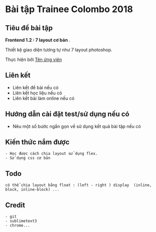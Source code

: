 # Bài tập Trainee Colombo 2018

## Tiêu đề bài tập

 **Frontend 1.2 : 7 layout cơ bản** .

Thiết kệ giao diện tương tự như 7 layout photoshop.

Thực hiện bởi [Tên ứng viên](https://github.com/NguyenVanBay)

## Liên kết

- Liên kết đề bài nếu có
- Liên kết học liệu nếu có
- Liên kết bài làm online nếu có

## Hướng dẫn cài đặt test/sử dụng nếu có

- Nêu một số bước ngắn gọn về sử dụng kết quả bài tập nếu có

## Kiến thức nắm được

	- Học được cách chia layout sử dụng flex.
	- Sử dụng css cơ bản
	

## Todo

	có thể chia layout bằng float : (left - right ) display  (inline, block, inline-block) ...

## Credit

	- git
	- sublimetext3
	- chrome...

